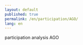 ```yaml
---
layout: default
published: true
permalink: /en/participation/AGO/
lang: en
---
```


participation analysis AGO
